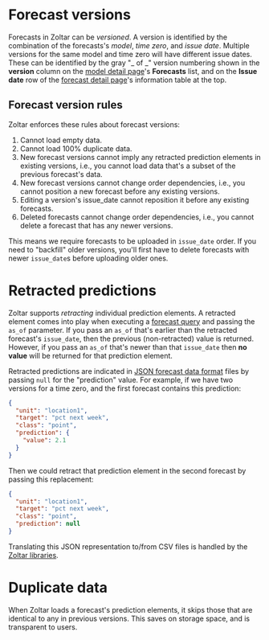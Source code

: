 # Forecast versions

Forecasts in Zoltar can be _versioned_. A version is identified by the combination of the forecasts's _model_, _time zero_, and _issue date_. Multiple versions for the same model and time zero will have different issue dates. These can be identified by the gray "_ of _" version numbering shown in the **version** column on the [model detail page](ModelDetailPage.md)'s **Forecasts** list, and on the **Issue date** row of the [forecast detail page](ForecastDetailPage.md)'s information table at the top.


## Forecast version rules

Zoltar enforces these rules about forecast versions:

1. Cannot load empty data.
2. Cannot load 100% duplicate data.
3. New forecast versions cannot imply any retracted prediction elements in existing versions, i.e., you cannot load data that's a subset of the previous forecast's data.
4. New forecast versions cannot change order dependencies, i.e., you cannot position a new forecast before any existing versions.
5. Editing a version's issue_date cannot reposition it before any existing forecasts.
6. Deleted forecasts cannot change order dependencies, i.e., you cannot delete a forecast that has any newer versions.

This means we require forecasts to be uploaded in `issue_date` order. If you need to "backfill" older versions, you'll first have to delete forecasts with newer `issue_date`s before uploading older ones.


# Retracted predictions

Zoltar supports _retracting_ individual prediction elements. A retracted element comes into play when executing a [forecast query](ForecastQueryFormat.md) and passing the `as_of` parameter. If you pass an `as_of` that's earlier than the retracted forecast's `issue_date`, then the previous (non-retracted) value is returned. However, if you pass an `as_of` that's newer than that `issue_date` then **no value** will be returned for that prediction element. 

Retracted predictions are indicated in [JSON forecast data format](FileFormats.md#forecast-data-format-json) files by passing `null` for the "prediction" value. For example, if we have two versions for a time zero, and the first forecast contains this prediction:

```json
{
  "unit": "location1",
  "target": "pct next week",
  "class": "point",
  "prediction": {
    "value": 2.1
  }
}
```

Then we could retract that prediction element in the second forecast by passing this replacement:

```json
{
  "unit": "location1",
  "target": "pct next week",
  "class": "point",
  "prediction": null
}
```

Translating this JSON representation to/from CSV files is handled by the [Zoltar libraries](ApiIntro.md).


# Duplicate data

When Zoltar loads a forecast's prediction elements, it skips those that are identical to any in previous versions. This saves on storage space, and is transparent to users.
